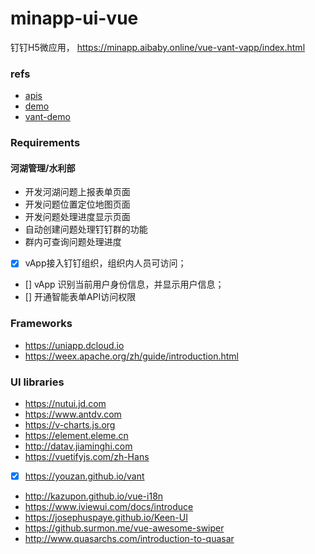 # minapp-ui-vue
钉钉H5微应用，
https://minapp.aibaby.online/vue-vant-vapp/index.html

### refs
* [apis](https://ding-doc.dingtalk.com/doc#/serverapi2/gh60vz)
* [demo](https://github.com/open-dingtalk/openapi-demo-nodejs)
* [vant-demo](https://github.com/youzan/vant-demo/blob/master/vant/base/src/router.js)

### Requirements
#### 河湖管理/水利部
* 开发河湖问题上报表单页面
* 开发问题位置定位地图页面
* 开发问题处理进度显示页面
* 自动创建问题处理钉钉群的功能
* 群内可查询问题处理进度

* [x] vApp接入钉钉组织，组织内人员可访问；
* [] vApp 识别当前用户身份信息，并显示用户信息；
* [] 开通智能表单API访问权限

### Frameworks
* https://uniapp.dcloud.io
* https://weex.apache.org/zh/guide/introduction.html

### UI libraries
* https://nutui.jd.com
* https://www.antdv.com
* https://v-charts.js.org
* https://element.eleme.cn
* http://datav.jiaminghi.com
* https://vuetifyjs.com/zh-Hans
* [x] https://youzan.github.io/vant
* http://kazupon.github.io/vue-i18n
* https://www.iviewui.com/docs/introduce
* https://josephuspaye.github.io/Keen-UI
* https://github.surmon.me/vue-awesome-swiper
* http://www.quasarchs.com/introduction-to-quasar
